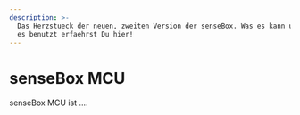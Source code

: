 ```yaml
---
description: >-
  Das Herzstueck der neuen, zweiten Version der senseBox. Was es kann und wie Du
  es benutzt erfaehrst Du hier!
---
```


# senseBox MCU

senseBox MCU  ist ....

